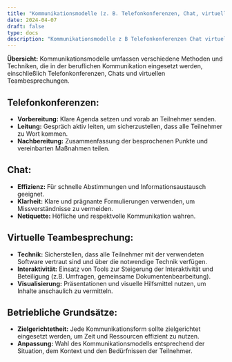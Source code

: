 ```yaml
---
title: "Kommunikationsmodelle (z. B. Telefonkonferenzen, Chat, virtuelle Teambesprechung),"
date: 2024-04-07
draft: false
type: docs
description: "Kommunikationsmodelle z B Telefonkonferenzen Chat virtuelle Teambesprechung"
---
```


**Übersicht:** Kommunikationsmodelle umfassen verschiedene Methoden und Techniken, die in der beruflichen Kommunikation eingesetzt werden, einschließlich Telefonkonferenzen, Chats und virtuellen Teambesprechungen.

## Telefonkonferenzen:

- **Vorbereitung:** Klare Agenda setzen und vorab an Teilnehmer senden.
- **Leitung:** Gespräch aktiv leiten, um sicherzustellen, dass alle Teilnehmer zu Wort kommen.
- **Nachbereitung:** Zusammenfassung der besprochenen Punkte und vereinbarten Maßnahmen teilen.

## Chat:

- **Effizienz:** Für schnelle Abstimmungen und Informationsaustausch geeignet.
- **Klarheit:** Klare und prägnante Formulierungen verwenden, um Missverständnisse zu vermeiden.
- **Netiquette:** Höfliche und respektvolle Kommunikation wahren.

## Virtuelle Teambesprechung:

- **Technik:** Sicherstellen, dass alle Teilnehmer mit der verwendeten Software vertraut sind und über die notwendige Technik verfügen.
- **Interaktivität:** Einsatz von Tools zur Steigerung der Interaktivität und Beteiligung (z.B. Umfragen, gemeinsame Dokumentenbearbeitung).
- **Visualisierung:** Präsentationen und visuelle Hilfsmittel nutzen, um Inhalte anschaulich zu vermitteln.
## Betriebliche Grundsätze:

- **Zielgerichtetheit:** Jede Kommunikationsform sollte zielgerichtet eingesetzt werden, um Zeit und Ressourcen effizient zu nutzen.
- **Anpassung:** Wahl des Kommunikationsmodells entsprechend der Situation, dem Kontext und den Bedürfnissen der Teilnehmer.
